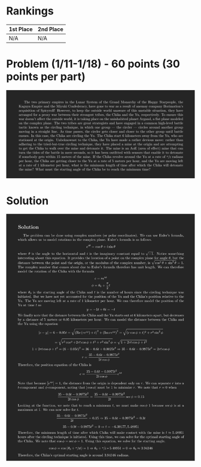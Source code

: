 # Rankings

|**1st Place**|**2nd Place**|
|----|----|
|N/A|N/A|

# Problem (1/11-1/18) - 60 points (30 points per part)
<p align="center"><img src="https://raw.githubusercontent.com/GodwinMHS/godwinmhs.github.io/main/images/w9p_b.jpg?raw=true"/></p>

# Solution
<p align="center"><img src="https://raw.githubusercontent.com/GodwinMHS/godwinmhs.github.io/main/images/w9s_b.jpg?raw=true"/></p>
